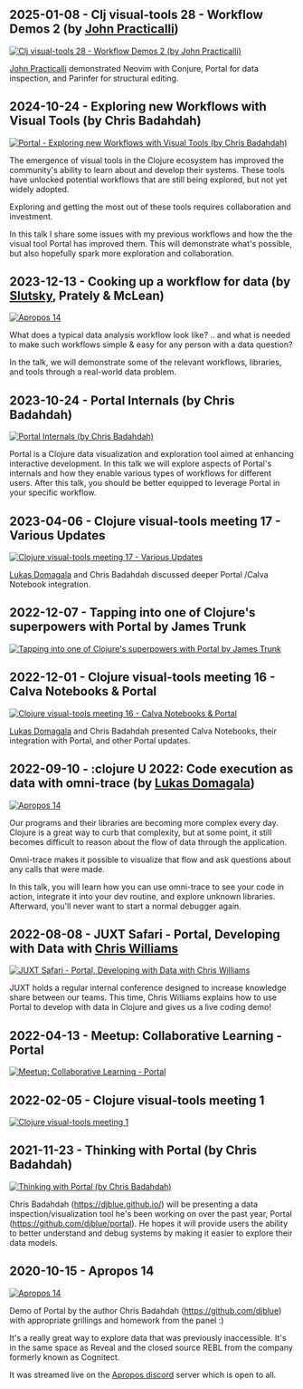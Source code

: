 ## 2025-01-08 - Clj visual-tools 28 - Workflow Demos 2 (by [John Practicalli][practicalli])

<a target="_blank" href="https://www.youtube.com/watch?v=2VOXxG_7VGk&t=3938">
<img src="https://img.youtube.com/vi/2VOXxG_7VGk/hqdefault.jpg"
     alt="Clj visual-tools 28 - Workflow Demos 2 (by John Practicalli)" />
</a>

[John Practicalli][practicalli] demonstrated Neovim with Conjure, Portal
for data inspection, and Parinfer for structural editing.

## 2024-10-24 - Exploring new Workflows with Visual Tools (by Chris Badahdah)

<a target="_blank" href="https://www.youtube.com/watch?v=MuLbsvzZKRM">
<img src="https://img.youtube.com/vi/MuLbsvzZKRM/hqdefault.jpg"
     alt="Portal - Exploring new Workflows with Visual Tools (by Chris Badahdah)" />
</a>

The emergence of visual tools in the Clojure ecosystem has improved the
community's ability to learn about and develop their systems. These tools have
unlocked potential workflows that are still being explored, but not yet widely
adopted.

Exploring and getting the most out of these tools requires collaboration and
investment.

In this talk I share some issues with my previous workflows and how the the
visual tool Portal has improved them. This will demonstrate what's possible, but
also hopefully spark more exploration and collaboration.

## 2023-12-13 - Cooking up a workflow for data (by [Slutsky][daslu], Prately & McLean)

<a target="_blank" href="https://www.youtube.com/watch?v=skMMvxWjmNM&t=3150s">
<img src="https://img.youtube.com/vi/skMMvxWjmNM/hqdefault.jpg"
     alt="Apropos 14" />
</a>

What does a typical data analysis workflow look like? .. and what is needed to
make such workflows simple & easy for any person with a data question?

In the talk, we will demonstrate some of the relevant workflows, libraries, and
tools through a real-world data problem.

## 2023-10-24 - Portal Internals (by Chris Badahdah)

<a target="_blank" href="https://www.youtube.com/watch?v=NO9D3LSS4WU">
<img src="https://img.youtube.com/vi/NO9D3LSS4WU/hqdefault.jpg"
     alt="Portal Internals (by Chris Badahdah)" />
</a>

Portal is a Clojure data visualization and exploration tool aimed at enhancing
interactive development. In this talk we will explore aspects of Portal's
internals and how they enable various types of workflows for different users.
After this talk, you should be better equipped to leverage Portal in your
specific workflow.

## 2023-04-06 - Clojure visual-tools meeting 17 - Various Updates

<a target="_blank" href="https://www.youtube.com/watch?v=OwcoAbsJP8g&t=4002">
<img src="https://img.youtube.com/vi/OwcoAbsJP8g/hqdefault.jpg"
     alt="Clojure visual-tools meeting 17 - Various Updates" />
</a>

[Lukas Domagala][cyrik] and Chris Badahdah discussed deeper Portal /Calva
Notebook
integration.

## 2022-12-07 - Tapping into one of Clojure's superpowers with Portal by James Trunk

<a target="_blank" href="https://www.youtube.com/watch?v=A-QvUw5LLVU">
<img src="https://img.youtube.com/vi/A-QvUw5LLVU/hqdefault.jpg"
     alt="Tapping into one of Clojure's superpowers with Portal by James Trunk" />
</a>

## 2022-12-01 - Clojure visual-tools meeting 16 - Calva Notebooks & Portal

<a target="_blank" href="https://www.youtube.com/watch?v=5x6SQGGWap8&t=633">
<img src="https://img.youtube.com/vi/5x6SQGGWap8/hqdefault.jpg"
     alt="Clojure visual-tools meeting 16 - Calva Notebooks & Portal" />
</a>

[Lukas Domagala][cyrik] and Chris Badahdah presented Calva Notebooks, their
integration with Portal, and other Portal updates.

## 2022-09-10 - :clojure U 2022: Code execution as data with omni-trace  (by [Lukas Domagala][cyrik])

<a target="_blank" href="https://www.youtube.com/watch?v=JitNGtiuNOA">
<img src="https://img.youtube.com/vi/JitNGtiuNOA/hqdefault.jpg"
     alt="Apropos 14" />
</a>

Our programs and their libraries are becoming more complex every day. Clojure is
a great way to curb that complexity, but at some point, it still becomes
difficult to reason about the flow of data through the application.

Omni-trace makes it possible to visualize that flow and ask questions about any
calls that were made.

In this talk, you will learn how you can use omni-trace to see your code in
action, integrate it into your dev routine, and explore unknown libraries.
Afterward, you'll never want to start a normal debugger again.

## 2022-08-08 - JUXT Safari - Portal, Developing with Data with [Chris Williams][chris-williams]

<a target="_blank" href="https://www.youtube.com/watch?v=rbkZmh_DbPw">
<img src="https://img.youtube.com/vi/rbkZmh_DbPw/hqdefault.jpg"
     alt="JUXT Safari - Portal, Developing with Data with Chris Williams" />
</a>

JUXT holds a regular internal conference designed to increase knowledge share
between our teams. This time, Chris Williams explains how to use Portal to
develop with data in Clojure and gives us a live coding demo!

## 2022-04-13 - Meetup: Collaborative Learning - Portal

<a target="_blank" href="https://www.youtube.com/watch?v=kID0zo3VoCo">
<img src="https://img.youtube.com/vi/kID0zo3VoCo/hqdefault.jpg"
     alt="Meetup: Collaborative Learning - Portal" />
</a>

## 2022-02-05 - Clojure visual-tools meeting 1

<a target="_blank" href="https://www.youtube.com/watch?v=rZtOjpokGpw&t=1065">
<img src="https://img.youtube.com/vi/rZtOjpokGpw/hqdefault.jpg"
     alt="Clojure visual-tools meeting 1" />
</a>

## 2021-11-23 - Thinking with Portal (by Chris Badahdah)

<a target="_blank" href="https://www.youtube.com/watch?v=Tj-iyDo3bq0">
<img src="https://img.youtube.com/vi/Tj-iyDo3bq0/hqdefault.jpg"
     alt="Thinking with Portal (by Chris Badahdah)" />
</a>

Chris Badahdah (https://djblue.github.io/) will be presenting a data
inspection/visualization tool he's been working on over the past year, Portal
(https://github.com/djblue/portal). He hopes it will provide users the ability
to better understand and debug systems by making it easier to explore their data
models.

## 2020-10-15 - Apropos 14

<a target="_blank" href="https://www.youtube.com/watch?v=gByyg-m0XOg">
<img src="https://img.youtube.com/vi/gByyg-m0XOg/hqdefault.jpg"
     alt="Apropos 14" />
</a>

Demo of Portal by the author Chris Badahdah (https://github.com/djblue) with
appropriate grillings and homework from the panel :)

It's a really great way to explore data that was previously inaccessible. It's
in the same space as Reveal and the closed source REBL from the company formerly
known as Cognitect.

It was streamed live on the [Apropos discord][apropos-discord] server which is open to all.

[chris-williams]: https://www.linkedin.com/in/cw-chris-williams/?originalSubdomain=uk
[practicalli]: https://github.com/practicalli-johnny
[cyrik]: https://github.com/Cyrik
[apropos-discord]: https://discord.com/invite/39DHbU8
[daslu]: https://github.com/daslu
